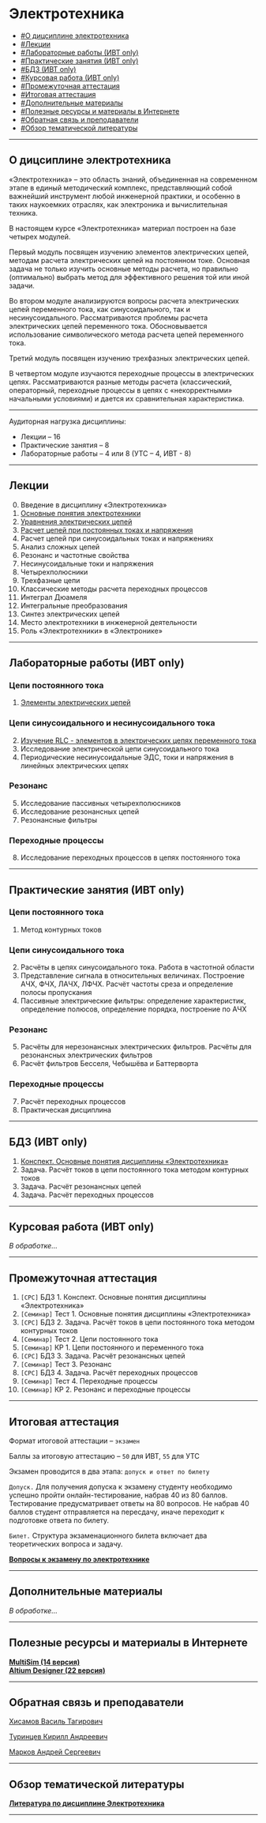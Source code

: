 # Электротехника  
          
- [#О дицсиплине электротехника](#о-дицсиплине-электротехника)
- [#Лекции](#лекции)
- [#Лабораторные работы (ИВТ only)](#лабораторные-работы-ивт-only)
- [#Практические занятия (ИВТ only)](#практические-занятия-ивт-only)
- [#БДЗ (ИВТ only)](#бдз-ивт-only)
- [#Курсовая работа (ИВТ only)](#курсовая-работа-ивт-only)
- [#Промежуточная аттестация](#промежуточная-аттестация)
- [#Итоговая аттестация](#итоговая-аттестация)
- [#Дополнительные материалы](#дополнительные-материалы)
- [#Полезные ресурсы и материалы в Интернете](#полезные-ресурсы-и-материалы-в-интернете)
- [#Обратная связь и преподаватели](#обратная-связь-и-преподаватели)
- [#Обзор тематической литературы](#обзор-тематической-литературы)
---
## О дицсиплине электротехника

«Электротехника» – это область знаний, объединенная на современном этапе в единый методический комплекс, представляющий собой важнейший инструмент любой инженерной практики, и особенно в таких наукоемких отраслях, как электроника и вычислительная техника.

В настоящем курсе «Электротехника» материал построен на базе четырех модулей.

Первый модуль посвящен изучению элементов электрических цепей, методам расчета электрических цепей на постоянном токе. Основная задача не только изучить основные методы расчета, но правильно (оптимально) выбрать метод для эффективного решения той или иной задачи.

Во втором модуле анализируются вопросы расчета электрических цепей переменного тока, как синусоидального, так и несинусоидального. Рассматриваются проблемы расчета электрических цепей переменного тока. Обосновывается использование символического метода расчета цепей переменного тока.

Третий модуль посвящен изучению трехфазных электрических цепей.

В четвертом модуле изучаются переходные процессы в электрических цепях. Рассматриваются разные методы расчета (классический, операторный, переходные процессы в цепях с «некорректными» начальными условиями) и дается их сравнительная характеристика.

---

Аудиторная нагрузка дисциплины:
*   Лекции – 16
*   Практические занятия – 8
*   Лабораторные работы – 4 или 8 (УТС – 4, ИВТ - 8)

---
## Лекции

0.	Введение в дисциплину «Электротехника»<!--(./Lectures/Lecture_1/README.md)-->
1.	[Основные понятия электротехники](./Lectures/Lecture_1/README.md)
2.	[Уравнения электрических цепей](./Lectures/Lecture_2/README.md)
4.	[Расчет цепей при постоянных токах и напряжения](./Lectures/Lecture_3/README.md)
5.	Расчет цепей при синусоидальных токах и напряжениях<!--(./Lectures/Lecture_5/README.md)-->
6.	Анализ сложных цепей<!--(./Lectures/Lecture_6/README.md)-->
7.	Резонанс и частотные свойства<!--(./Lectures/Lecture_7/README.md)-->
8.	Несинусоидальные токи и напряжения<!--(./Lectures/Lecture_8/README.md)-->
9.	Четырехполюсники<!--(./Lectures/Lecture_2/README.md)-->
10.	Трехфазные цепи<!--(./Lectures/Lecture_10/README.md)-->
11.	Классические методы расчета переходных процессов<!--(./Lectures/Lecture_11/README.md)-->
12.	Интеграл Дюамеля<!--(./Lectures/Lecture_12/README.md)-->
13.	Интегральные преобразования<!--(./Lectures/Lecture_13/README.md)-->
14.	Синтез электрических цепей<!--(./Lectures/Lecture_14/README.md)-->
15.	Место электротехники в инженерной деятельности<!--(./Lectures/Lecture_15/README.md)-->
16.	Роль «Электротехники» в «Электронике»<!--(./Lectures/Lecture_16/README.md)-->

---
## Лабораторные работы (ИВТ only)

### Цепи постоянного тока

1. [Элементы электрических цепей](./Labs/Lab_1/README.md)


### Цепи синусоидального и несинусоидального тока

2. [Изучение RLC - элементов в электрических цепях переменного тока](./Labs/Lab_2/README.md)
3. Исследование электрической цепи синусоидального тока<!--(./Labs/Lab_3/README.md)-->
4. Периодические несинусоидальные ЭДС, токи и напряжения в  линейных электрических цепях<!--(./Labs/Lab_4/README.md)-->

### Резонанс

5. Исследование пассивных четырехполюсников<!--(./Labs/Lab_5/README.md)-->
6. Исследование резонансных цепей<!--(./Labs/Lab_6/README.md)-->
7. Резонансные фильтры<!--(./Labs/Lab_7/README.md)-->

### Переходные процессы

8. Исследование переходных процессов в цепях постоянного тока<!--(./Labs/Lab_8/README.md)-->


---
## Практические занятия (ИВТ only)

### Цепи постоянного тока

1.	Метод контурных токов<!--(./Pract/pract_1/README.md)-->

### Цепи синусоидального тока

2.	Расчёты в цепях синусоидального тока. Работа в частотной области<!--(./Pract/pract_2/README.md)-->
3.	Представление сигнала в относительных величинах. Построение АЧХ, ФЧХ, ЛАЧХ, ЛФЧХ. Расчёт частоты среза и определение полосы пропускания<!--(./Pract/pract_3/README.md)-->
4.	Пассивные электрические фильтры: определение характеристик, определение полюсов, определение порядка, построение по АЧХ<!--(./Pract/pract_4/README.md)-->

### Резонанс

5.	Расчёты для нерезонансных электрических фильтров. Расчёты для резонансных электрических  фильтров<!--(./Pract/pract_5/README.md)-->
6.	Расчёт фильтров Бесселя, Чебышёва и Баттерворта<!--(./Pract/pract_6/README.md)-->

### Переходные процессы

7.	Расчёт переходных процессов<!--(./Pract/pract_7/README.md)-->
8.	Практическая дисциплина<!--(./Pract/pract_8/README.md)-->

---
## БДЗ (ИВТ only)

1.	[Конспект. Основные понятия дисциплины «Электротехника»](./Bdz/bdz_1/README.md)
2.	Задача. Расчёт токов в цепи постоянного тока методом контурных токов<!--(./Bdz/bdz_2/README.md)-->
3.	Задача. Расчёт резонансных цепей<!--(./Bdz/bdz_3/README.md)-->
4.	Задача. Расчёт переходных процессов<!--(./Bdz/bdz_4/README.md)-->

---
## Курсовая работа (ИВТ only)

*В обработке…*

---
## Промежуточная аттестация

1.	`[СРС]` БДЗ 1. Конспект. Основные понятия дисциплины «Электротехника»
2.	`[Семинар]` Тест 1. Основные понятия дисциплины «Электротехника»
3.	`[СРС]` БДЗ 2. Задача. Расчёт токов в цепи постоянного тока методом контурных токов
4.	`[Семинар]` Тест 2. Цепи постоянного тока
5.	`[Семинар]` КР 1. Цепи постоянного и переменного тока
6.	`[СРС]` БДЗ 3. Задача. Расчёт резонансных цепей
7.	`[Семинар]` Тест 3. Резонанс
8.	`[СРС]` БДЗ 4. Задача. Расчёт переходных процессов
9.	`[Семинар]` Тест 4. Переходные процессы
10.	`[Семинар]` КР 2. Резонанс и переходные процессы

---
## Итоговая аттестация

Формат итоговой аттестации – `экзамен`

Баллы за итоговую аттестацию – `50` для ИВТ, `55` для УТС

Экзамен проводится в два этапа: `допуск и ответ по билету`

`Допуск.` Для получения допуска к экзамену студенту необходимо успешно пройти онлайн-тестирование, набрав 40 из 80 баллов. Тестирование предусматривает ответы на 80 вопросов. Не набрав 40 баллов студент отправляется на пересдачу, иначе переходит к подготовке ответа по билету.

`Билет.` Структура экзаменационного билета включает два теоретических вопроса и задачу.

**[Вопросы к экзамену по электротехнике](./exam/README.md)**

---
## Дополнительные материалы

*В обработке…*

---
## Полезные ресурсы и материалы в Интернете

**[MultiSim (14 версия)](https://1drv.ms/f/s!AoDciBiVIuGkgcgmG2JVu_3WKguY6A?e=6teO9R)**  
**[Altium Designer (22 версия)](https://1drv.ms/f/s!AoDciBiVIuGkgcgOZE0orQqjbMMPLg?e=GSQFow)**

---
## Обратная связь и преподаватели

[Хисамов Василь Тагирович](https://t.me/PascalVT)

[Туринцев Кирилл Андреевич](https://t.me/BillyScreezo)

[Марков Андрей Сергеевич](https://t.me/MARKOV_RT)

---
## Обзор тематической литературы

**[Литература по дисциплине Электротехника](https://onedrive.live.com/?authkey=%21AM%2DwBKXV%2D0kQXlE&id=A4E122951888DC80%2125247&cid=A4E122951888DC80)**

---



